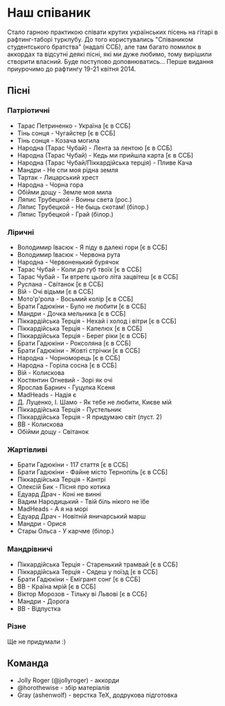 # Наш співаник


Стало гарною практикою співати крутих українських пісень на гітарі в рафтинг-таборі турклубу. До того користувались
"Співаником студентського братства" (надалі ССБ), але там багато помилок в аккордах та відсутні деякі пісні, які ми дуже любимо, тому вирішили створити власний. Буде поступово доповнюватись... Перше видання приурочимо до рафтингу 19-21 квітня 2014.

## Пісні


### Патріотичні

- Тарас Петриненко - Україна [є в ССБ]
- Тінь сонця - Чугайстер [є в ССБ]
- Тінь сонця - Козача могила
- Народна (Тарас Чубай) - Лента за лентою [є в ССБ]
- Народна (Тарас Чубай) - Кедь ми прийшла карта [є в ССБ]
- Народна (Тарас Чубай/Піккардійська терція) - Пливе Кача
- Мандри - Не спи моя рідна земля
- Тартак - Лицарський хрест
- Народна - Чорна гора
- Обійми дощу - Земле моя мила
- Ляпис Трубецкой - Воины света (рос.)
- Ляпис Трубецкой - Не быць скотам! (білор.)
- Ляпис Трубецкой - Грай (білор.)

### Ліричні

- Володимир Івасюк - Я піду в далекі гори [є в ССБ]
- Володимир Івасюк - Червона рута
- Народна - Червоненький бурячок
- Тарас Чубай - Коли до губ твоїх [є в ССБ]
- Тарас Чубай - Ти втретє цього літа зацвітеш [є в ССБ]
- Руслана - Світанок [є в ССБ]
- Вій - Очі відьми [є в ССБ]
- Мото'р'рола - Восьмий колір [є в ССБ]
- Брати Гадюкіни - Було не любити [є в ССБ]
- Мандри - Дочка мельника [є в ССБ]
- Піккардійська Терція - Нехай і холод і вітри [є в ССБ]
- Піккардійська Терція - Капелюх [є в ССБ]
- Піккардійська Терція - Берег ріки [є в ССБ]
- Брати Гадюкіни - Роксоляна [є в ССБ]
- Брати Гадюкіни - Жовті стрічки [є в ССБ]
- Народна - Чорноморець [є в ССБ]
- Народна - Горіла сосна [є в ССБ]
- Вій - Колискова
- Костянтин Огневий - Зорі як очі
- Ярослав Барнич - Гуцулка Ксеня
- MadHeads - Надія є
- Д. Луценко, І. Шамо - Як тебе не любити, Києве мій
- Піккардійська Терція - Пустельник
- Піккардійська Терція - Я придумаю світ (пуст. 2)
- ВВ - Колискова
- Обійми дощу - Світанок

### Жартівливі

- Брати Гадюкіни - 117 стаття [є в ССБ]
- Брати Гадюкіни - Файне місто Тернопіль [є в ССБ]
- Піккардійська Терція - Кантрі
- Олексій Бик - Пісня про котика
- Едуард Драч - Коні не винні
- Вадим Народицький - Твій біль нікого не їбе
- MadHeads - А я на морі
- Едуард Драч - Новітній яничарський марш
- Мандри - Орися
- Стары Ольса - У карчме (білор.)

### Мандрівничі

- Піккардійська Терція - Старенький трамвай [є в ССБ]
- Піккардійська Терція - Сядеш у поїзд [є в ССБ]
- Брати Гадюкіни - Емігрант сонг [є в ССБ]
- ВВ - Країна мрій [є в ССБ]
- Віктор Морозов - Тільку ві Львові [є в ССБ]
- Мандри - Дорога
- ВВ - Відпустка

### Різне

Ще не придумали :) 

## Команда
- Jolly Roger (@jollyroger) - аккорди
- @horothewise - збір матеріалів
- Gray (ashenwolf) - верстка TeX, додрукова підготовка
